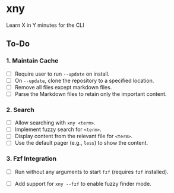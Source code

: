 # xny
Learn X in Y minutes for the CLI

## To-Do

### 1. **Maintain Cache**  
- [ ] Require user to run `--update` on install.  
- [ ] On `--update`, clone the repository to a specified location.  
- [ ] Remove all files except markdown files.  
- [ ] Parse the Markdown files to retain only the important content.  

### 2. **Search**  
- [ ] Allow searching with `xny <term>`.  
- [ ] Implement fuzzy search for `<term>`.  
- [ ] Display content from the relevant file for `<term>`.  
- [ ] Use the default pager (e.g., `less`) to show the content.  

### 3. **Fzf Integration**  
- [ ] Run without any arguments to start `fzf` (requires `fzf` installed).  
- [ ] Add support for `xny --fzf` to enable fuzzy finder mode.  

